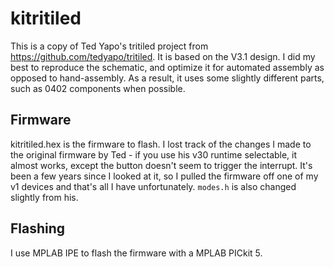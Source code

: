 # kitritiled
This is a copy of Ted Yapo's tritiled project from https://github.com/tedyapo/tritiled. It is based on the V3.1 design.
I did my best to reproduce the schematic, and optimize it for automated assembly as opposed to hand-assembly. As a result, it uses some slightly different parts, such as 0402 components when possible.

## Firmware
kitritiled.hex is the firmware to flash. I lost track of the changes I made to the original firmware by Ted - if you use his v30 runtime selectable, it almost works, except the button doesn't seem to trigger the interrupt. It's been a few years since I looked at it, so I pulled the firmware off one of my v1 devices and
that's all I have unfortunately. `modes.h` is also changed slightly from his.

## Flashing
I use MPLAB IPE to flash the firmware with a MPLAB PICkit 5.